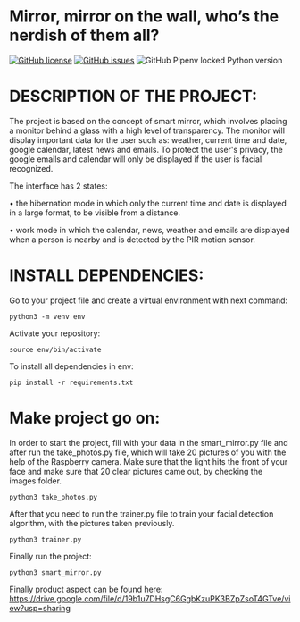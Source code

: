 # Mirror, mirror on the wall, who’s the nerdish of them all?
[![GitHub license](https://img.shields.io/github/license/vladbstr/Smart-mirror-software-in-python?logo=MIT)](https://github.com/vladbstr/Smart-mirror-software-in-python/blob/main/LICENSE)
[![GitHub issues](https://img.shields.io/github/issues/vladbstr/Smart-mirror-software-in-python)](https://github.com/vladbstr/Smart-mirror-software-in-python/issues)
![GitHub Pipenv locked Python version](https://img.shields.io/github/pipenv/locked/python-version/metabolize/rq-dashboard-on-heroku)


# DESCRIPTION OF THE PROJECT:

   The project is based on the concept of smart mirror, which involves placing a monitor behind a glass with a high level of transparency. The monitor will display important data for the user such as: weather, current time and date, google calendar, latest news and emails. To protect the user's privacy, the google emails and calendar will only be displayed if the user is facial recognized.

The interface has 2 states:

•	the hibernation mode in which only the current time and date is displayed in a large format, to be visible from a distance.

•	 work mode in which the calendar, news, weather and emails are displayed when a person is nearby and is detected by the PIR motion sensor.

# INSTALL DEPENDENCIES:

Go to your project file and create a virtual environment with next command:

	python3 -m venv env
	
Activate your repository:

	source env/bin/activate
To install all dependencies in env:

	pip install -r requirements.txt

	
# Make project go on:

In order to start the project, fill with your data in the smart_mirror.py file and after run the take_photos.py file, which will take 20 pictures of you with the help of the Raspberry camera. Make sure that the light hits the front of your face and make sure that 20 clear pictures came out, by checking the images folder.
	
	python3 take_photos.py
	
After that you need to run the trainer.py file to train your facial detection algorithm, with the pictures taken previously.
	
	python3 trainer.py
	
Finally run the project:

	python3 smart_mirror.py
Finally product aspect can be found here: https://drive.google.com/file/d/19b1u7DHsgC6GgbKzuPK3BZpZsoT4GTve/view?usp=sharing

